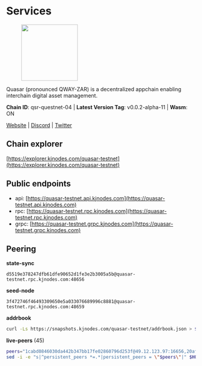 # Services

<figure><img src="https://raw.githubusercontent.com/kj89/testnet_manuals/main/pingpub/logos/quasar.png" width="150" alt=""><figcaption></figcaption></figure>

Quasar (pronounced QWAY-ZAR) is a decentralized  appchain enabling interchain digital asset management.

**Chain ID**: qsr-questnet-04 | **Latest Version Tag**: v0.0.2-alpha-11 | **Wasm**: ON

[Website](https://www.quasar.fi) | [Discord](https://discord.gg/quasarfi) | [Twitter](https://twitter.com/QuasarFi)




## Chain explorer
[https://explorer.kjnodes.com/quasar-testnet](https://explorer.kjnodes.com/quasar-testnet)

## Public endpoints

* api: [https://quasar-testnet.api.kjnodes.com](https://quasar-testnet.api.kjnodes.com)
* rpc: [https://quasar-testnet.rpc.kjnodes.com](https://quasar-testnet.rpc.kjnodes.com)
* grpc: [https://quasar-testnet.grpc.kjnodes.com](https://quasar-testnet.grpc.kjnodes.com)

## Peering

**state-sync**

```text
d5519e378247dfb61dfe90652d1fe3e2b3005a5b@quasar-testnet.rpc.kjnodes.com:48656
```

**seed-node**

```text
3f472746f46493309650e5a033076689996c8881@quasar-testnet.rpc.kjnodes.com:48659
```

**addrbook**
```bash
curl -Ls https://snapshots.kjnodes.com/quasar-testnet/addrbook.json > $HOME/.quasarnode/config/addrbook.json
```

**live-peers** (45)
```bash
peers="1cabd0846030da442b347bb17fe02860796d253f@49.12.123.97:16656,20af0bf9bdf951201cb6edc898e7e4c14c49435a@5.9.121.55:41856,33da35c287179e0d2515b4c8e5f281d1c5aa2672@51.195.88.136:15661,9dad9cbe1e9144c63978a89713e3729286e91bcf@217.76.53.59:29656,0d2f608cd0ec290432cc8d4452c1d44383c9992e@38.242.241.34:29656,45848bc173bddbf7c685938dfada535ee5a1895b@65.109.23.114:18256,1236b168c2a84591e8a3db9faef590b65872fb75@217.76.57.205:29656,2d2e46fe1e0b0ee2f3321bc5c7fe7885f98598db@95.217.222.90:29656,b1197bd0946b3d2d462fcc7548a79e87101d2389@65.108.141.109:38656,d5519e378247dfb61dfe90652d1fe3e2b3005a5b@65.109.68.190:48656,fdc1babb7ad4d97a911d32b0545220c8ceca57a8@128.199.8.206:53656,38cf4c8da13354be52a824a0a2d0db0f3884c312@5.9.70.180:15661,11d9e9d25cc78d2a0270a3d5a7e849775b110e64@185.249.225.63:48656,9376a901b75908d2f72d8d6d7075304e2cc41b2a@217.76.53.46:29656,c46f967296bf77ae119b3bf0ea5a900f2e831b6b@135.181.57.121:34656,ad0b4874462c6631daca2db6c15fc3d83403fafd@176.124.221.179:29656,99c9f32fac86f913ee21fcbd676ecbe01e54ca37@38.242.212.97:53656,1e0b25de6a634b693d1812584880882f43648dae@95.217.211.81:38656,966acc999443bae0857604a9fce426b5e09a7409@65.108.105.48:18256,fa198a8f2aab3c8c04f51fb293b9b95eb04c7753@217.76.57.186:29656,d1b369795691c3588e7580701a0561676ec8b0d4@129.226.205.208:26656,eeb4f094eaa62841b4a9a73f0560d6aa1fa87482@65.108.231.124:29656,a7368fcb231e904d487298b224861a496b062f2a@94.130.140.145:53656,5c2a752c9b1952dbed075c56c600c3a79b58c395@95.214.52.139:27146,9c5e550669e4668e536ae3b2fb15a3e6c226fa18@65.108.199.120:61056,7c46047dee5f0b20ca832f3c1cb8380ba9dc2148@43.156.89.49:26656,6988d595d6644fcf78d7ba45c66202ad95ef7e6b@217.76.53.103:29656,0384a329ea859f17191e84ae41d9929a4121b5d5@43.153.203.155:26656,b002dc086f8a2467c7101b344d94ffb14b2ef1b2@43.156.232.244:26656,5ef1efd0881e892924605e5c4f1f2f0dcdd38219@43.156.68.9:26656,fa76aa585cbe520508edb02ec627667128bf928c@65.109.117.23:48656,fe43fc5f168f76b3c51fdc6b72959749e7d5905b@167.86.74.107:29656,6e40fd928ed5f93edd52f159c53ff539e0306c60@43.131.240.147:26656,0bc5253d4db2af78fb7c96fa77e5f0734ea10331@43.156.61.70:26656,b8cd0fa38f775edefc5ddf593eaaa2b203e35d85@129.226.84.29:26656,88ce38453f4cefb98871f03d2ae907d841872175@117.62.173.179:26656,08f409ee63de194847ea3da6b9c593cdb3f9692d@176.124.220.124:26656,86493094578a128df27e8e97b882e14d2dae4b72@43.156.70.30:26656,37853bb5a6b1f4fc766614d16d243dc2f37bd592@43.159.60.205:26656,32f872d43c79d4123f7d074d940b46c33ffb47e3@43.159.45.187:26656,c1ab7c4051a88be338cbe61e2cb703e41b6ae296@129.226.202.134:26656,78b4f4c13c99a29bb6cfc94ac7b3895b371c879b@43.156.66.171:26656,138f4284535088ba9c86c04d66dcdd32ac653325@43.156.236.86:26656,231b35d147fdd2bc9027106eeef63b448f1f404b@43.156.225.47:26656,cd3d4e766eb63a24409bdac4d54b497dc10189d1@43.156.70.208:26656"
sed -i -e "s|^persistent_peers *=.*|persistent_peers = \"$peers\"|" $HOME/.quasarnode/config/config.toml
```
